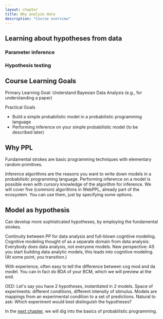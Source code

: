 ```yaml
---
layout: chapter
title: Why analyze data
description: "Course overview"
---
```


## Learning about hypotheses from data


### Parameter inference

### Hypothesis testing

## Course Learning Goals

Primary Learning Goal: Understand Bayesian Data Analysis (e.g., for understanding a paper)

Practical Goals
- Build a simple probabilistic model in a probabilistic programming language
- Performing inference on your simple probabilistic model (to be described later)

## Why PPL

Fundamental strokes are basic programming techniques with elementary random primitives.

Inference algorithms are the reasons you want to write down models in a probabilisitc programming language. 
Performing inference on a model is possible even with cursory knowledge of the algorithm for inference.
We will cover five (common) algorithms in WebPPL, already part of the ecosystem.
You can use them, just by specifying some options.

## Model as hypothesis

Can develop more sophisticated hypotheses, by employing the fundamental strokes.

Continuity between PP for data analysis and full-blown cogntiive modeling. 
Cognitive modeling thought of as a separate domain from data analysis: Everybody does data analysis, not everyone models. 
New perspective: AS you start building data analytic models, this leads into cognitive modeling. (At some point, you transition.)

With experience, often easy to tell the difference between cog mod and da model. You can in fact do BDA of your BCM, which we will preview at the end. 

OED: Let's say you have 2 hypotheses, instantiated in 2 models. Space of experiments: different conditions, different intensity of stimulus. Models  are mappings from an experimental condition to a set of predictions. Natural to ask: Which experiment would best distinguish the hypotheses?

In the [next chapter](2-introPPL.html), we will dig into the basics of probabilistic programming.